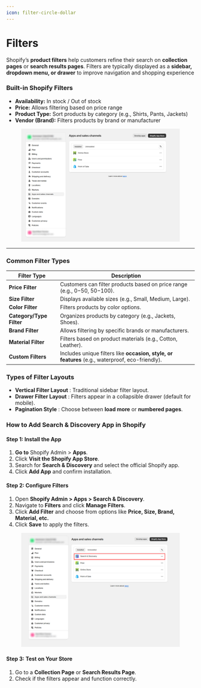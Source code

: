 ```yaml
---
icon: filter-circle-dollar
---
```


# Filters

Shopify’s **product filters** help customers refine their search on **collection pages** or **search results pages**. Filters are typically displayed as a **sidebar, dropdown menu, or drawer** to improve navigation and shopping experience

### **Built-in Shopify Filters**

* **Availability:** In stock / Out of stock
* **Price:** Allows filtering based on price range
* **Product Type:** Sort products by category (e.g., Shirts, Pants, Jackets)
* **Vendor (Brand):** Filters products by brand or manufacturer

<figure><img src="../.gitbook/assets/Filter01.jfif" alt=""><figcaption></figcaption></figure>

***

### **Common Filter Types**

| **Filter Type**          | **Description**                                                                                 |
| ------------------------ | ----------------------------------------------------------------------------------------------- |
| **Price Filter**         | Customers can filter products based on price range (e.g., $0-$50, $50-$100).                    |
| **Size Filter**          | Displays available sizes (e.g., Small, Medium, Large).                                          |
| **Color Filter**         | Filters products by color options.                                                              |
| **Category/Type Filter** | Organizes products by category (e.g., Jackets, Shoes).                                          |
| **Brand Filter**         | Allows filtering by specific brands or manufacturers.                                           |
| **Material Filter**      | Filters based on product materials (e.g., Cotton, Leather).                                     |
| **Custom Filters**       | Includes unique filters like **occasion, style, or features** (e.g., waterproof, eco-friendly). |

### **Types of Filter Layouts**

* **Vertical Filter Layout** : Traditional sidebar filter layout.
* **Drawer Filter Layout** : Filters appear in a collapsible drawer (default for mobile).
* **Pagination Style** : Choose between **load more** or **numbered pages**.

### **How to Add Search & Discovery App in Shopify**

#### **Step 1: Install the App**

1. **Go to** Shopify Admin > **Apps**.
2. Click **Visit the Shopify App Store**.
3. Search for **Search & Discovery** and select the official Shopify app.
4. Click **Add App** and confirm installation.

#### **Step 2: Configure Filters**

1. Open **Shopify Admin > Apps > Search & Discovery**.
2. Navigate to **Filters** and click **Manage Filters**.
3. Click **Add Filter** and choose from options like **Price, Size, Brand, Material, etc.**
4. Click **Save** to apply the filters.

<figure><img src="../.gitbook/assets/search.jpg" alt=""><figcaption></figcaption></figure>

#### **Step 3: Test on Your Store**

1. Go to a **Collection Page** or **Search Results Page**.
2. Check if the filters appear and function correctly.
